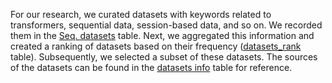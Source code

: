  For our research, we curated datasets with keywords related to transformers, sequential data, session-based data, and so on. We recorded them in the [Seq. datasets](Seq_datasets.xlsx) table. Next, we aggregated this information and created a ranking of datasets based on their frequency ([datasets_rank](datasets_rank.xlsx) table). Subsequently, we selected a subset of these datasets. The sources of the datasets can be found in the [datasets info](Dataset_info.xlsx)  table for reference.
